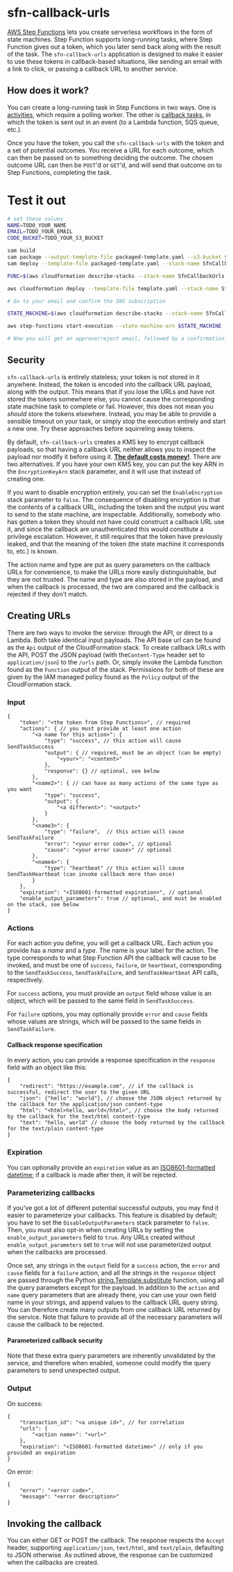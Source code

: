 # sfn-callback-urls
[AWS Step Functions](https://docs.aws.amazon.com/step-functions/latest/dg/welcome.html) lets you create serverless
workflows in the form of state machines. Step Function supports long-running tasks, where Step Function gives out
a token, which you later send back along with the result of the task. The `sfn-callback-urls` application is designed
to make it easier to use these tokens in callback-based situations, like sending an email with a link to click, or
passing a callback URL to another service.

## How does it work?
You can create a long-running task in Step Functions in two ways. One is
[activities](https://docs.aws.amazon.com/step-functions/latest/dg/concepts-activities.html), which require
a polling worker. The other is
[callback tasks](https://docs.aws.amazon.com/step-functions/latest/dg/connect-to-resource.html#connect-wait-token),
in which the token is sent out in an event (to a Lambda function, SQS queue, etc.).

Once you have the token, you call the `sfn-callback-urls` with the token and a set of potential outcomes. You receive
a URL for each outcome, which can then be passed on to something deciding the outcome. The chosen outcome URL can then
be `POST`'d or `GET`'d, and will send that outcome on to Step Functions, completing the task.

# Test it out
```bash
# set these values
NAME=TODO_YOUR_NAME
EMAIL=TODO_YOUR_EMAIL
CODE_BUCKET=TODO_YOUR_S3_BUCKET

sam build
sam package --output-template-file packaged-template.yaml --s3-bucket $CODE_BUCKET
sam deploy --template-file packaged-template.yaml --stack-name SfnCallbackUrls

FUNC=$(aws cloudformation describe-stacks --stack-name SfnCallbackUrls --query "Stacks[0].Outputs[?OutputKey=='Function'].OutputValue" --output text)

aws cloudformation deploy --template-file template.yaml --stack-name SfnCallbackUrlsExample --parameter-overrides Email=$EMAIL CreateUrlsFunction=$FUNC --capabilities CAPABILITY_IAM

# Go to your email and confirm the SNS subscription

STATE_MACHINE=$(aws cloudformation describe-stacks --stack-name SfnCallbackUrlsExample --query "Stacks[0].Outputs[?OutputKey=='StateMachine'].OutputValue" --output text)

aws step-functions start-execution --state-machine-arn $STATE_MACHINE --input "{\"name\": \"$NAME\"}"

# Now you will get an approve/reject email, followed by a confirmation of the same

```

## Security
`sfn-callback-urls` is entirely stateless; your token is not stored in it anywhere. Instead, the token is encoded into
the callback URL payload, along with the output. This means that if you lose the URLs and have not stored the tokens
somewhere else, you cannot cause the corresponding state machine task to complete or fail. However, this does not
mean you *should* store the tokens elsewhere. Instead, you may be able to provide a sensible timeout on your task,
or simply stop the execution entirely and start a new one. Try these approaches before squirreling away tokens.

By default, `sfn-callback-urls` creates a KMS key to encrypt callback payloads, so that having a callback URL neither
allows you to inspect the payload nor modify it before using it.
[**The default costs money!**](https://aws.amazon.com/kms/pricing/). There are two alternatives. If you have your own
KMS key, you can put the key ARN in the `EncryptionKeyArn` stack parameter, and it will use that instead of 
creating one.

If you want to disable encryption entirely, you can set the `EnableEncryption` stack parameter to `false`.
The consequence of disabling encryption is that the contents of a callback URL, including the token and the output you
want to send to the state machine, are inspectable. Additionally, somebody who has gotten a token they should not have
could construct a callback URL use it, and since the callback are unauthenticated this would constitute a privilege
escalation. However, it still requires that the token have previously leaked, and that the meaning of the token
(the state machine it corresponds to, etc.) is known.

The action name and type are put as query parameters on the callback URLs for convenience, to make the URLs more easily
distinguishable, but they are not trusted. The name and type are also stored in the payload, and when the callback is
processed, the two are compared and the callback is rejected if they don't match.

## Creating URLs

There are two ways to invoke the service: through the API, or direct to a Lambda. Both take identical input payloads.
The API base url can be found as the `Api` output of the CloudFormation stack. To create callback URLs with the API,
POST the JSON payload (with the`Content-Type` header set to `application/json`) to the `/urls` path. Or, simply invoke
the Lambda function found as the `Function` output of the stack. Permissions for both of these are given by the IAM
managed policy found as the `Policy` output of the CloudFormation stack.

### Input

```json5
{
    "token": "<the token from Step Functions>", // required
    "actions": { // you must provide at least one action
        "<a name for this action>": {
            "type": "success", // this action will cause SendTaskSuccess
            "output": { // required, must be an object (can be empty)
                "<your>": "<content>"
            },
            "response": {} // optional, see below
        },
        "<name2>": { // can have as many actions of the same type as you want
            "type": "success",
            "output": {
                "<a different>": "<output>"
            }
        },
        "<name3>": {
            "type": "failure",  // this action will cause SendTaskFailure
            "error": "<your error code>", // optional
            "cause": "<your error cause>" // optional
        },
        "<name4>": {
            "type": "heartbeat" // this action will cause SendTaskHeartbeat (can invoke callback more than once)
        }
    },
    "expiration": "<ISO8601-formatted expiration>", // optional
    "enable_output_parameters": true // optional, and must be enabled on the stack, see below
}
```

### Actions

For each action you define, you will get a callback URL. Each action you provide has a *name* and a *type*.
The name is your label for the action. The type corresponds to what Step Function API the callback will cause
to be invoked, and must be one of `success`, `failure`, or `heartbeat`, corresponding to the `SendTaskSuccess`,
`SendTaskFailure`, and `SendTaskHeartbeat` API calls, respectively.

For `success` actions, you must provide an `output` field whose value is an object, which will be passed to the
same field in `SendTaskSuccess`.

For `failure` options, you may optionally provide `error` and `cause` fields whose values are strings, which will be
passed to the same fields in `SendTaskFailure`.

#### Callback response specification
In every action, you can provide a response specification in the `response` field with an object like this:

```json5
{
    "redirect": "https://example.com", // if the callback is successful, redirect the user to the given URL
    "json": {"hello": "world"}, // choose the JSON object returned by the callback for the application/json content-type
    "html": "<html>hello, world</html>", // choose the body returned by the callback for the text/html content-type
    "text": "hello, world" // choose the body returned by the callback for the text/plain content-type
}
```

### Expiration

You can optionally provide an `expiration` value as an
[ISO8601-formatted datetime](https://en.wikipedia.org/wiki/ISO_8601#Combined_date_and_time_representations);
if a callback is made after then, it will be rejected.

### Parameterizing callbacks

If you've got a lot of different potential successful outputs, you may find it easier to parameterize your callbacks.
This feature is disabled by default; you have to set the `DisableOutputParameters` stack parameter to `false`. Then,
you must also opt-in when creating URLs by setting the `enable_output_parameters` field to `true`. Any URLs created
without `enable_output_parameters` set to `true` will not use parameterized output when the callbacks are processed.

Once set, any strings in the `output` field for a `success` action, the `error` and `cause` fields for a
`failure` action, and all the strings in the `response` object are passed through the Python 
[string.Template.substitute](https://docs.python.org/3.4/library/string.html#template-strings) function,
using all the query parameters except for the payload. In addition to the `action` and `name` query parameters
that are already there, you can use your own field name in your strings, and append values to the callback URL
query string. You can therefore create many outputs from one callback URL returned by the service. Note that
failure to provide all of the necessary parameters will cause the callback to be rejected.

#### Parameterized callback security

Note that these extra query parameters are inherently unvalidated by the service, and therefore when enabled,
someone could modify the query parameters to send unexpected output.

### Output

On success:
```json5
{
    "transaction_id": "<a unique id>", // for correlation
    "urls": {
        "<action name>": "<url>"
    },
    "expiration": "<ISO8601-formatted datetime>" // only if you provided an expiration
}
```

On error:
```json5
{
    "error": "<error code>",
    "message": "<error description>"
}
```

## Invoking the callback

You can either GET or POST the callback. The response respects the `Accept` header, supporting `application/json`,
`text/html`, and `text/plain`, defaulting to JSON otherwise. As outlined above, the response can be customized
when the callbacks are created.

